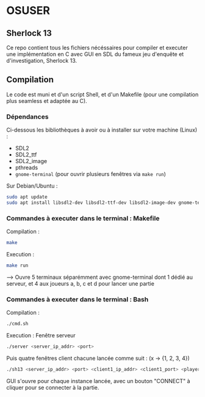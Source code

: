 # OSUSER

## Sherlock 13

Ce repo contient tous les fichiers nécéssaires pour compiler et executer une implémentation en C avec GUI en SDL du fameux jeu d'enquête et d'investigation, Sherlock 13.

## Compilation

Le code est muni et d'un script Shell, et d'un Makefile (pour une compilation plus seamless et adaptée au C).

### Dépendances

Ci-dessous les bibliothèques à avoir ou à installer sur votre machine (Linux) :

- SDL2
- SDL2_ttf
- SDL2_image
- pthreads
- `gnome-terminal` (pour ouvrir plusieurs fenêtres via `make run`)

Sur Debian/Ubuntu :

```bash
sudo apt update
sudo apt install libsdl2-dev libsdl2-ttf-dev libsdl2-image-dev gnome-terminal
```

### Commandes à executer dans le terminal : Makefile

Compilation :
```bash
make
```

Execution :
```bash
make run
```

--> Ouvre 5 terminaux séparémment avec gnome-terminal dont 1 dédié au serveur, et 4 aux joueurs a, b, c et d pour lancer une partie

### Commandes à executer dans le terminal : Bash

Compilation :
```bash
./cmd.sh
```

Execution : Fenêtre serveur
```bash
./server <server_ip_addr> <port>
```

Puis quatre fenêtres client chacune lancée comme suit : (x -> {1, 2, 3, 4})
```bash
./sh13 <server_ip_addr> <port> <client1_ip_addr> <client1_port> <player1_name>
```
GUI s'ouvre pour chaque instance lancée, avec un bouton "CONNECT" à cliquer pour se connecter à la partie.
